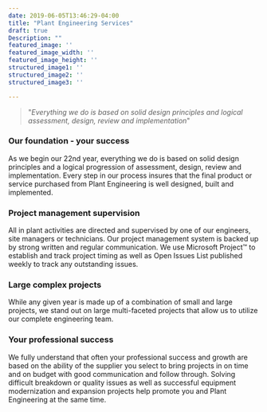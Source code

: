 ```yaml
---
date: 2019-06-05T13:46:29-04:00
title: "Plant Engineering Services"
draft: true
Description: ""
featured_image: ''
featured_image_width: ''
featured_image_height: ''
structured_image1: ''
structured_image2: ''
structured_image3: ''

---
```



> "*Everything we do is based on solid design principles and logical assessment, design, review and implementation*"  

### Our foundation - your success  

As we begin our 22nd year, everything we do is based on solid design principles and a logical progression of assessment, design, review and implementation. Every step in our process insures that the final product or service purchased from Plant Engineering is well designed, built and implemented.

### Project management supervision

All in plant activities are directed and supervised by one of our engineers, site managers or technicians. Our project management system is backed up by strong written and regular communication. We use Microsoft Project™ to establish and track project timing as well as Open Issues List published weekly to track any outstanding issues.

### Large complex projects

While any given year is made up of a combination of small and large projects, we stand out on large multi-faceted projects that allow us to utilize our complete engineering team.

### Your professional success

We fully understand that often your professional success and growth are based on the ability of the supplier you select to bring projects in on time and on budget with good communication and follow through. Solving difficult breakdown or quality issues as well as successful equipment modernization and expansion projects help promote you and Plant Engineering at the same time.

